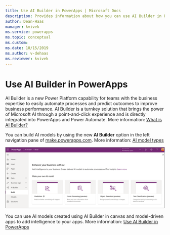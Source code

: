 ```yaml
---
title: Use AI Builder in PowerApps | Microsoft Docs
description: Provides information about how you can use AI Builder in PowerApps.
author: Dean-Haas
manager: kvivek
ms.service: powerapps
ms.topic: conceptual
ms.custom: 
ms.date: 10/15/2019
ms.author: v-dehaas
ms.reviewer: kvivek
---
```

# Use AI Builder in PowerApps

AI Builder is a new Power Platform capability for teams with the business expertise to easily automate processes and predict outcomes to improve business performance. AI Builder is a turnkey solution that brings the power of Microsoft AI through a point-and-click experience and is directly integrated into PowerApps and Power Automate. More information: [What is AI Builder?](/ai-builder/)

You can build AI models by using the new **AI Builder** option in the left navigation pane of [make.powerapps.com](https://make.powerapps.com). More information: [AI model types](/ai-builder/model-types)

![AI Builder in PowerApps](media/ai-builder.png "AI Builder in PowerApps")

You can use AI models created using AI Builder in canvas and model-driven apps to add intelligence to your apps. More information: [Use AI Builder in PowerApps](/ai-builder/use-in-powerapps-overview)
